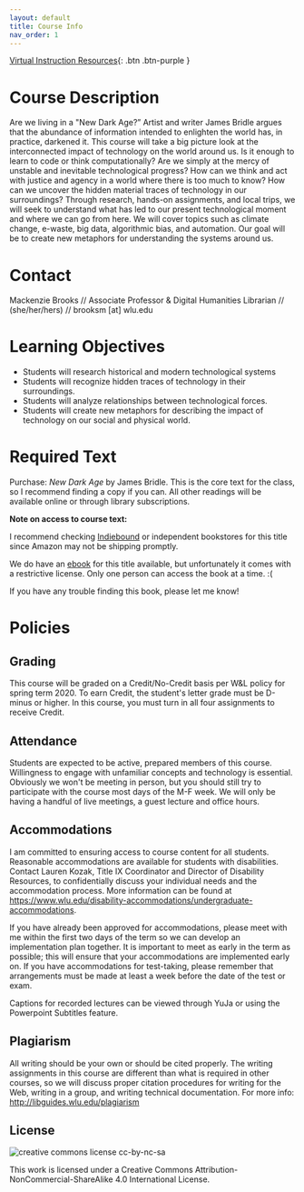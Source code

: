 ```yaml
---
layout: default
title: Course Info
nav_order: 1
---
```


[Virtual Instruction Resources](virtual.md){: .btn .btn-purple }


# Course Description

Are we living in a "New Dark Age?” Artist and writer James Bridle argues that the abundance of information intended to enlighten the world has, in practice, darkened it. This course will take a big picture look at the interconnected impact of technology on the world around us. Is it enough to learn to code or think computationally? Are we simply at the mercy of unstable and inevitable technological progress? How can we think and act with justice and agency in a world where there is too much to know? How can we uncover the hidden material traces of technology in our surroundings? Through research, hands-on assignments, and local trips, we will seek to understand what has led to our present technological moment and where we can go from here. We will cover topics such as climate change, e-waste, big data, algorithmic bias, and automation. Our goal will be to create new metaphors for understanding the systems around us. 

# Contact

Mackenzie Brooks // Associate Professor & Digital Humanities Librarian // (she/her/hers) // brooksm [at]
wlu.edu

# Learning Objectives 
* Students will research historical and modern technological systems 
* Students will recognize hidden traces of technology in their surroundings.
* Students will analyze relationships between technological forces. 
* Students will create new metaphors for describing the impact of technology on our social and physical world. 

# Required Text
Purchase: *New Dark Age* by James Bridle. This is the core text for the class, so I recommend finding a copy if you can. All other readings will be available online or through library subscriptions. 

**Note on access to course text:**

I recommend checking [Indiebound](https://www.indiebound.org/book/9781786635471) or independent bookstores for this title since Amazon may not be shipping promptly. 

We do have an [ebook](https://wlu.primo.exlibrisgroup.com/permalink/01WLU_INST/r69n1a/alma991010570127204161) for this title available, but unfortunately it comes with a restrictive license. Only one person can access the book at a time. :(

If you have any trouble finding this book, please let me know! 



# Policies 

## Grading
This course will be graded on a Credit/No-Credit basis per W&L policy for spring term 2020. To earn Credit, the student's letter grade must be D-minus or higher. In this course, you must turn in all four assignments to receive Credit.

## Attendance
Students are expected to be active, prepared members of this course. Willingness to engage with unfamiliar concepts and technology is essential. Obviously we won't be meeting in person, but you should still try to participate with the course most days of the M-F week. We will only be having a handful of live meetings, a guest lecture and office hours. 

## Accommodations
I am committed to ensuring access to course content for all students. Reasonable accommodations are available for students with disabilities. Contact Lauren Kozak, Title IX Coordinator and Director of Disability Resources, to confidentially discuss your individual needs and the accommodation process. More information can be found at https://www.wlu.edu/disability-accommodations/undergraduate-accommodations.

If you have already been approved for accommodations, please meet with me within the first two days of the term so we can develop an implementation plan together. It is important to meet as early in the term as possible; this will ensure that your accommodations are implemented early on. If you have accommodations for test-taking, please remember that arrangements must be made at least a week before the date of the test or exam.

Captions for recorded lectures can be viewed through YuJa or using the Powerpoint Subtitles feature. 

## Plagiarism
All writing should be your own or should be cited properly. The writing assignments in this course are different than what is required in other courses, so we will discuss proper citation procedures for writing for the Web, writing in a group, and writing technical documentation. For more info: http://libguides.wlu.edu/plagiarism

## License
![creative commons license cc-by-nc-sa](https://i.creativecommons.org/l/by-nc-sa/4.0/88x31.png)

This work is licensed under a Creative Commons Attribution-NonCommercial-ShareAlike 4.0 International License.
